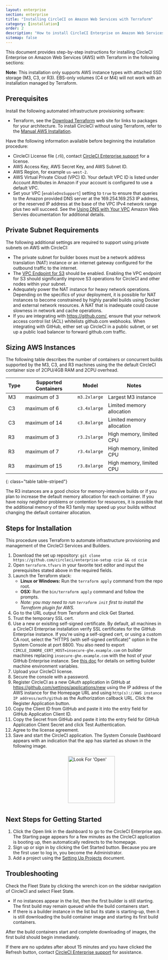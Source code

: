 ```yaml
---
layout: enterprise
section: enterprise
title: "Installing CircleCI on Amazon Web Services with Terraform"
category: [installation]
order: 2
description: "How to install CircleCI Enterprise on Amazon Web Services (AWS)."
sitemap: false
---
```


This document provides step-by-step instructions for installing CircleCI Enterprise on Amazon Web Services (AWS) with Terraform in the following sections:

**Note:** This installation only supports AWS instance types with attached SSD storage (M3, C3, or R3). EBS-only volumes (C4 or M4) will not work with an installation managed by Terraform. 

## Prerequisites

Install the following automated infrastructure provisioning software:

* Terraform, see the [Download Terraform](https://www.terraform.io/downloads.html) web site for links to packages for your architecture. To install CircleCI without using Terraform, refer to the [Manual AWS Installation]({{site.baseurl}}/enterprise/aws-manual/).

Have the following information available before beginning the installation procedure:

* CircleCI License file (.rli), contact [CircleCI Enterprise support](https://support.circleci.com/hc/en-us) for a license.
* AWS Access Key, AWS Secret Key, and AWS Subnet ID.
* AWS Region, for example `us-west-2`.
* AWS Virtual Private Cloud (VPC) ID. Your default VPC ID is listed under Account Attributes in Amazon if your account is configured to use a default VPC.
* Set your VPC [`enableDnsSupport`] setting to `true` to ensure that queries to the Amazon provided DNS server at the 169.254.169.253 IP address, or the reserved IP address at the base of the VPC IPv4 network range plus two will succeed. See the [Using DNS with Your VPC](https://docs.aws.amazon.com/AmazonVPC/latest/UserGuide/vpc-dns.html#vpc-dns-updating) Amazon Web Servies documentation for additional details.
	
## Private Subnet Requirements	

The following additional settings are required to support using private subnets on AWS with CircleCI:

- The private subnet for builder boxes must be a network address translation (NAT) instance or an internet gateway configured for the outbound traffic to the internet.
- The [VPC Endpoint for S3](https://aws.amazon.com/blogs/aws/new-vpc-endpoint-for-amazon-s3/) should be enabled. Enabling the VPC endpoint for S3 should significantly improve S3 operations for CircleCI and other nodes within your subnet.
- Adequately power the NAT instance for heavy network operations.  Depending on the specifics of your deployment, it is possible for NAT instances to become constrained by highly parallel builds using Docker and external network resources.  A NAT that is inadequate could cause slowness in network and cache operations.
- If you are integrating with https://github.com/, ensure that your network access control list (ACL) whitelists github.com webhooks.  When integrating with GitHub, either set up CircleCI in a public subnet, or set up a public load balancer to forward github.com traffic.

<!--- Check whether the ACL needs to be more open so the services/build can download build images -->

## Sizing AWS Instances

The following table describes the number of containers or concurrent builds supported by the M3, C3, and R3 machines using the the default CircleCI container size of 2CPU/4GB RAM and 2CPU overhead. 

Type | Supported Containers | Model | Notes
----|-----------------------|-------|------
M3 | maximum of 3 | `m3.2xlarge` | Largest M3 instance
C3 | maximum of 6 | `c3.4xlarge` | Limited memory allocation
C3 | maximum of 14 | `c3.8xlarge` | Limited memory allocation
R3 | maximum of 3 | `r3.2slarge` | High memory, limited CPU
R3 | maximum of 7 | `r3.4xlarge` | High memory, limited CPU
R3 | maximum of 15 | `r3.8xlarge` | High memory, limited CPU
{: class="table table-striped"}

The R3 instances are a good choice for memory-intensive builds or if you plan to increase the default memory allocation for each container. If you have noisy neighbor problems or contention for resources, it is possible that the additional memory of the R3 family may speed up your builds without changing the default container allocation.

## Steps for Installation

This procedure uses Terraform to automate infrastructure provisioning and management of the CircleCI Services and Builders.

1. Download the set up repository: `git clone https://github.com/circleci/enterprise-setup ccie && cd ccie`
1. Open `terraform.tfvars` in your favorite text editor and input the
prerequisites stated above in the required fields.
1. Launch the Terraform stack:
	- **Linux or Windows:** Run the `terraform apply` command from the repo root.
	- **OSX:** Run the `bin/terraform apply` command and follow the prompts.
	- *Note: you may need to run `terraform init` first to install the Terraform plugin for AWS.*
1. Go to the URL output from Terraform and click Get Started.
1. Trust the temporary SSL cert.
1. Use a new or exisiting self-signed certificate. By default, all machines in a CircleCI Enterprise installation verify SSL certificates for the GitHub Enterprise instance. If you're using a self-signed cert,
or using a custom CA root, select the "HTTPS (with self-signed certificate)" option in the System Console at port 8800.
You also need to export `CIRCLE_IGNORE_CERT_HOST=insecure-ghe.example.com` on builder machines replacing `insecure-ghe.example.com` with the host of your GitHub Enterprise instance. See [this doc]({{site.baseurl}}/enterprise/docker-builder-config/) for details on setting builder machine environment variables.
1. Upload your CircleCI license.
1. Secure the console with a password.
1. Register CircleCI as a new OAuth application in GitHub at <https://github.com/settings/applications/new> using the IP address of the AWS instance for the Homepage URL and using `http(s)://AWS instance IP address/auth/github` as the Authorization callback URL. Click the Register Application button.
1. Copy the Client ID from GitHub and paste it into the entry field for GitHub Application Client ID.
1. Copy the Secret from GitHub and paste it into the entry field for GitHub Application Client Secret and click Test Authentication.
1. Agree to the license agreement. 
1. Save and start the CircleCI application. The System Console Dashboard appears with an indication that the app has started as shown in the following image.

<img src="{{site.baseurl}}/assets/img/docs/started.png" alt="Look For 'Open'" width="150" style="margin: 10px; margin-left: 200px">

## Next Steps for Getting Started

1. Click the Open link in the dashboard to go to the CircleCI Enterprise app. The Starting page appears for a few minutes as the CircleCI application is booting up, then automatically redirects to the homepage. 
1. Sign up or sign in by clicking the Get Started button. Because you are the first user to log in, you become the Administrator.
1. Add a project using the [Setting Up Projects]({{site.baseurl}}/enterprise/quick-start/) document.

## Troubleshooting

Check the Fleet State by clicking the wrench icon on the sidebar navigation of CircleCI and select Fleet State.
- If no instances appear in the list, then the first builder is still starting. The first build may remain queued while the build containers start.
- If there is a builder instance in the list but its state is starting-up, then it is still downloading the build container image and starting its first build containers.

After the build containers start and complete downloading of images, the first build should begin immediately.

If there are no updates after about 15 minutes and you have clicked the Refresh button, contact [CircleCI Enterprise support](https://support.circleci.com/hc/en-us) for assistance.



